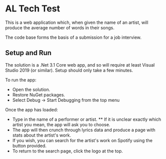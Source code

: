 # AL Tech Test
This is a web application which, when given the name of an artist, will produce the average number of words in their songs.

The code base forms the basis of a submission for a job interview.

## Setup and Run
The solution is a .Net 3.1 Core web app, and so will require at least Visual Studio 2019 (or similar). Setup should only take a few minutes.

To run the app:
* Open the solution.
* Restore NuGet packages.
* Select Debug -> Start Debugging from the top menu

Once the app has loaded:
* Type in the name of a performer or artist.
** If it is unclear exactly which artist you mean, the app will ask you to choose.
* The app will then crunch through lyrics data and produce a page with stats about the artist's work.
* If you wish, you can search for the artist's work on Spotify using the button provided.
* To return to the search page, click the logo at the top.
